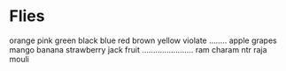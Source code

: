 # Flies
orange
pink
green
black
blue
red
brown
yellow
violate
........
apple
grapes
mango
banana
strawberry
jack fruit
.......................
ram charam
ntr
raja mouli



